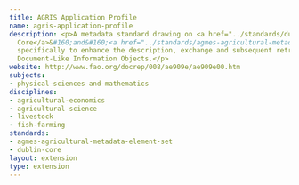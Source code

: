 ```yaml
---
title: AGRIS Application Profile
name: agris-application-profile
description: <p>A metadata standard drawing on <a href="../standards/dublin-core.html">Dublin
  Core</a>&#160;and&#160;<a href="../standards/agmes-agricultural-metadata-element-set.html">AgMES</a>&#160;created
  specifically to enhance the description, exchange and subsequent retrieval of agricultural
  Document-Like Information Objects.</p>
website: http://www.fao.org/docrep/008/ae909e/ae909e00.htm
subjects:
- physical-sciences-and-mathematics
disciplines:
- agricultural-economics
- agricultural-science
- livestock
- fish-farming
standards:
- agmes-agricultural-metadata-element-set
- dublin-core
layout: extension
type: extension
---
```


